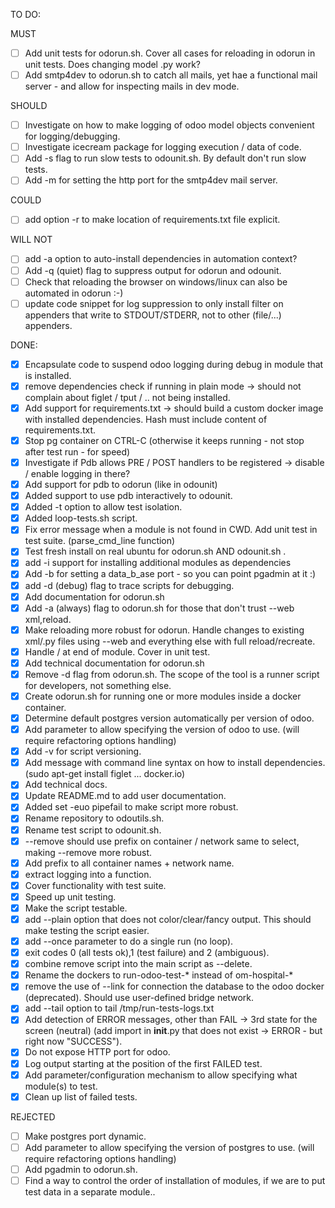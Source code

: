 TO DO:

MUST

- [ ] Add unit tests for odorun.sh. Cover all cases for reloading in odorun in unit tests. Does changing model .py work? 
- [ ] Add smtp4dev to odorun.sh to catch all mails, yet hae a functional mail server - and allow for inspecting mails in dev mode.

SHOULD

- [ ] Investigate on how to make logging of odoo model objects convenient for logging/debugging.
- [ ] Investigate icecream package for logging execution / data of code.
- [ ] Add -s flag to run slow tests to odounit.sh. By default don't run slow tests.
- [ ] Add -m for setting the http port for the smtp4dev mail server.

COULD
- [ ] add option -r to make location of requirements.txt file explicit.

WILL NOT
- [ ] add -a option to auto-install dependencies in automation context?
- [ ] Add -q (quiet) flag to suppress output for odorun and odounit.
- [ ] Check that reloading the browser on windows/linux can also be automated in odorun :-)
- [ ] update code snippet for log suppression to only install filter on appenders that write to STDOUT/STDERR, not to other (file/...) appenders.

DONE:

- [x] Encapsulate code to suspend odoo logging during debug in module that is installed.
- [x] remove dependencies check if running in plain mode -> should not complain about figlet / tput / .. not being installed.
- [x] Add support for requirements.txt -> should build a custom docker image with installed dependencies. Hash must include content of requirements.txt.
- [x] Stop pg container on CTRL-C (otherwise it keeps running - not stop after test run - for speed)
- [x] Investigate if Pdb allows PRE / POST handlers to be registered -> disable / enable logging in there?
- [x] Add support for pdb to odorun (like in odounit)
- [x] Added support to use pdb interactively to odounit.
- [x] Added -t option to allow test isolation.
- [x] Added loop-tests.sh script.
- [x] Fix error message when a module is not found in CWD. Add unit test in test suite. (parse_cmd_line function)
- [x] Test fresh install on real ubuntu for odorun.sh AND odounit.sh .
- [x] add -i support for installing additional modules as dependencies
- [x] Add -b for setting a data_b_ase port - so you can point pgadmin at it :)
- [x] add -d (debug) flag to trace scripts for debugging.
- [x] Add documentation for odorun.sh
- [x] Add -a (always) flag to odorun.sh for those that don't trust --web xml,reload. 
- [x] Make reloading more robust for odorun. Handle changes to existing xml/.py files using --web and everything else with full reload/recreate.
- [x] Handle / at end of module. Cover in unit test.
- [x] Add technical documentation for odorun.sh
- [x] Remove -d flag from odorun.sh. The scope of the tool is a runner script for developers, not something else.
- [x] Create odorun.sh for running one or more modules inside a docker container.
- [x] Determine default postgres version automatically per version of odoo.
- [x] Add parameter to allow specifying the version of odoo to use. (will require refactoring options handling)
- [x] Add -v for script versioning.
- [x] Add message with command line syntax on how to install dependencies. (sudo apt-get install figlet ... docker.io)
- [x] Add technical docs.
- [x] Update README.md to add user documentation.
- [x] Added set -euo pipefail to make script more robust.
- [x] Rename repository to odoutils.sh.
- [x] Rename test script to odounit.sh.
- [x] --remove should use prefix on container / network same to select, making --remove more robust.
- [x] Add prefix to all container names + network name.
- [x] extract logging into a function.
- [x] Cover functionality with test suite.
- [x] Speed up unit testing.
- [x] Make the script testable.
- [x] add --plain option that does not color/clear/fancy output. This should make testing the script easier.
- [x] add --once parameter to do a single run (no loop).
- [x] exit codes 0 (all tests ok),1 (test failure) and 2 (ambiguous).
- [x] combine remove script into the main script as --delete.
- [x] Rename the dockers to run-odoo-test-* instead of om-hospital-*
- [x] remove the use of --link for connection the database to the odoo docker (deprecated). Should use user-defined bridge network.
- [x] add --tail option to tail /tmp/run-tests-logs.txt
- [x] Add detection of ERROR messages, other than FAIL -> 3rd state for the screen (neutral) (add import in __init__.py that does not exist -> ERROR - but right now "SUCCESS").
- [x] Do not expose HTTP port for odoo.
- [x] Log output starting at the position of the first FAILED test.
- [x] Add parameter/configuration mechanism to allow specifying what module(s) to test.
- [x] Clean up list of failed tests.

REJECTED

- [ ] Make postgres port dynamic. 
- [ ] Add parameter to allow specifying the version of postgres to use. (will require refactoring options handling)
- [ ] Add pgadmin to odorun.sh.
- [ ] Find a way to control the order of installation of modules, if we are to put test data in a separate module..
